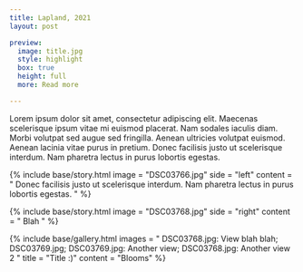 ```yaml
---
title: Lapland, 2021
layout: post

preview:
  image: title.jpg
  style: highlight
  box: true
  height: full
  more: Read more

---
```


Lorem ipsum dolor sit amet, consectetur adipiscing elit. Maecenas scelerisque ipsum vitae mi euismod placerat. Nam sodales iaculis diam. Morbi volutpat sed augue sed fringilla. Aenean ultricies volutpat euismod. Aenean lacinia vitae purus in pretium. Donec facilisis justo ut scelerisque interdum. Nam pharetra lectus in purus lobortis egestas.

{% include base/story.html
  image = "DSC03766.jpg"
  side = "left"
  content = "
Donec facilisis justo ut scelerisque interdum. Nam pharetra lectus in purus lobortis egestas.
  "
%}

{% include base/story.html
  image = "DSC03768.jpg"
  side = "right"
  content = "
Blah
  "
%}

{% include base/gallery.html
  images = "
    DSC03768.jpg: View blah blah;
    DSC03769.jpg;
    DSC03769.jpg: Another view;
    DSC03768.jpg: Another view 2
    "
  title   = "Title :)"
  content = "Blooms"
%}
